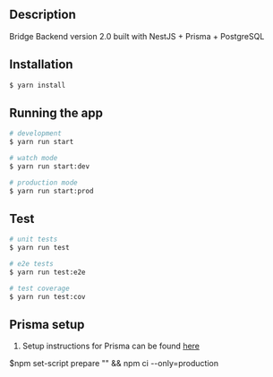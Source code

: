 ## Description

Bridge Backend version 2.0 built with NestJS + Prisma + PostgreSQL

## Installation

```bash
$ yarn install
```

## Running the app

```bash
# development
$ yarn run start

# watch mode
$ yarn run start:dev

# production mode
$ yarn run start:prod
```

## Test

```bash
# unit tests
$ yarn run test

# e2e tests
$ yarn run test:e2e

# test coverage
$ yarn run test:cov
```

## Prisma setup 
   1. Setup instructions for Prisma can be found [here](https://docs.nestjs.com/recipes/prisma#set-up-prisma)

$npm set-script prepare "" && npm ci --only=production
